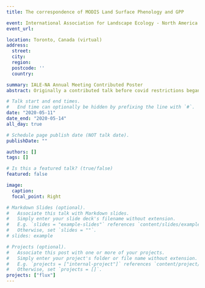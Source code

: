 ```yaml
---
title: The correspondence of MODIS Land Surface Phenology and GPP

event: International Association for Landscape Ecology - North America Annual Meeting 2020
event_url:

location: Toronto, Canada (virtual)
address:
  street:
  city: 
  region: 
  postcode: ''
  country: 

summary: IALE-NA Annual Meeting Contributed Poster
abstract: Originally a contributed talk before covid restrictions began, this poster covered phenology research I had done with my lab group at NC State. We compared phenology metrics (phenometrics) derived from the MODIS satellite sensor with phenometrics derived from eddy-covariance flux towers using FLUXNET data.

# Talk start and end times.
#   End time can optionally be hidden by prefixing the line with `#`.
date: "2020-05-11"
date_end: "2020-05-14"
all_day: true

# Schedule page publish date (NOT talk date).
publishDate: ""

authors: []
tags: []

# Is this a featured talk? (true/false)
featured: false

image:
  caption:
  focal_point: Right

# Markdown Slides (optional).
#   Associate this talk with Markdown slides.
#   Simply enter your slide deck's filename without extension.
#   E.g. `slides = "example-slides"` references `content/slides/example-slides.md`.
#   Otherwise, set `slides = ""`.
# slides: example

# Projects (optional).
#   Associate this post with one or more of your projects.
#   Simply enter your project's folder or file name without extension.
#   E.g. `projects = ["internal-project"]` references `content/project/deep-learning/index.md`.
#   Otherwise, set `projects = []`.
projects: ["flux"]
---
```

